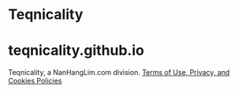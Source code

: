# Teqnicality
# teqnicality.github.io

Teqnicality, a NanHangLim.com division. <a href="https://www.nanhanglim.com">Terms of Use, Privacy, and Cookies Policies</a>
